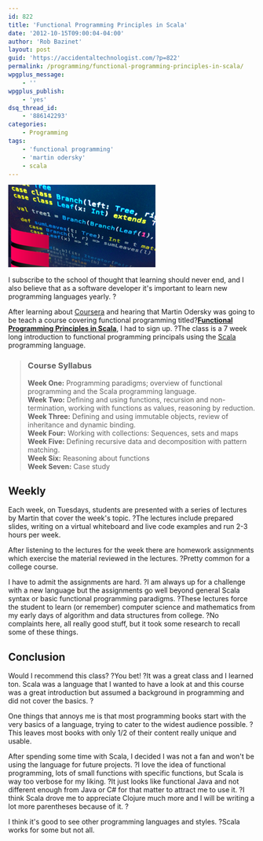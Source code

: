 ```yaml
---
id: 822
title: 'Functional Programming Principles in Scala'
date: '2012-10-15T09:00:04-04:00'
author: 'Rob Bazinet'
layout: post
guid: 'https://accidentaltechnologist.com/?p=822'
permalink: /programming/functional-programming-principles-in-scala/
wpgplus_message:
    - ''
wpgplus_publish:
    - 'yes'
dsq_thread_id:
    - '886142293'
categories:
    - Programming
tags:
    - 'functional programming'
    - 'martin odersky'
    - scala
---
```


![Large icon](/assets/img/2012/10/large-icon.png "large-icon.png")

I subscribe to the school of thought that learning should never end, and I also believe that as a software developer it's important to learn new programming languages yearly. ?

After learning about [Coursera](https://www.coursera.org/) and hearing that Martin Odersky was going to be teach a course covering functional programming titled?[**Functional Programming Principles in Scala**](https://www.coursera.org/course/progfun), I had to sign up. ?The class is a 7 week long introduction to functional programming principals using the [Scala](https://www.scala-lang.org/) programming language.

> ### Course Syllabus
> 
> **Week One:** Programming paradigms; overview of functional programming and the Scala programming language.  
> **Week Two:** Defining and using functions, recursion and non-termination, working with functions as values, reasoning by reduction.   
> **Week Three:** Defining and using immutable objects, review of inheritance and dynamic binding.  
> **Week Four:** Working with collections: Sequences, sets and maps  
> **Week Five:** Defining recursive data and decomposition with pattern matching.  
> **Week Six:** Reasoning about functions  
> **Week Seven:** Case study

## Weekly

Each week, on Tuesdays, students are presented with a series of lectures by Martin that cover the week's topic. ?The lectures include prepared slides, writing on a virtual whiteboard and live code examples and run 2-3 hours per week.

After listening to the lectures for the week there are homework assignments which exercise the material reviewed in the lectures. ?Pretty common for a college course.

I have to admit the assignments are hard. ?I am always up for a challenge with a new language but the assignments go well beyond general Scala syntax or basic functional programming paradigms. ?These lectures force the student to learn (or remember) computer science and mathematics from my early days of algorithm and data structures from college. ?No complaints here, all really good stuff, but it took some research to recall some of these things.

## Conclusion

Would I recommend this class? ?You bet! ?It was a great class and I learned ton. Scala was a language that I wanted to have a look at and this course was a great introduction but assumed a background in programming and did not cover the basics. ?

One things that annoys me is that most programming books start with the very basics of a language, trying to cater to the widest audience possible. ?This leaves most books with only 1/2 of their content really unique and usable.

After spending some time with Scala, I decided I was not a fan and won't be using the language for future projects. ?I love the idea of functional programming, lots of small functions with specific functions, but Scala is way too verbose for my liking. ?It just looks like functional Java and not different enough from Java or C# for that matter to attract me to use it. ?I think Scala drove me to appreciate Clojure much more and I will be writing a lot more parentheses because of it. ?

I think it's good to see other programming languages and styles. ?Scala works for some but not all.